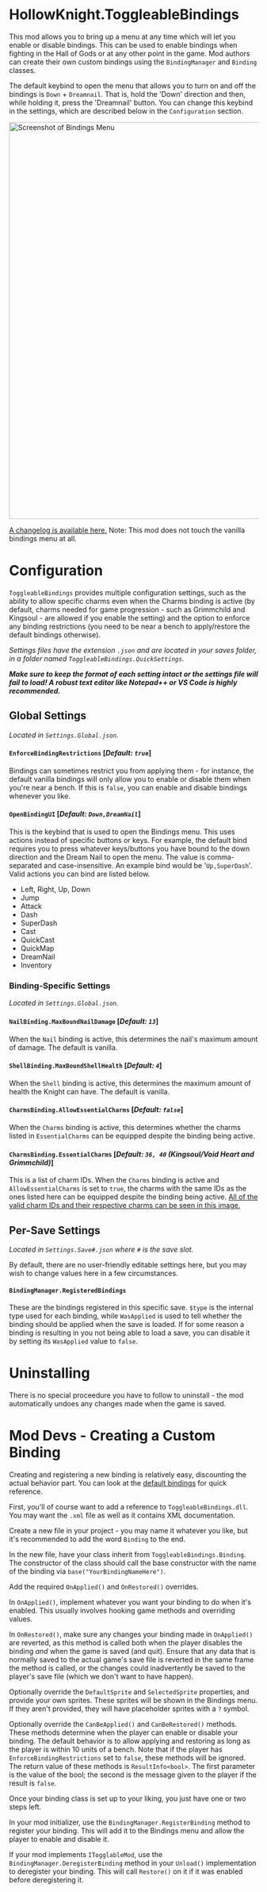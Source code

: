 # HollowKnight.ToggleableBindings
This mod allows you to bring up a menu at any time which will let you enable or disable bindings. This can be used to enable bindings when fighting in the Hall of Gods or at any other point in the game. Mod authors can create their own custom bindings using the `BindingManager` and `Binding` classes.

The default keybind to open the menu that allows you to turn on and off the bindings is `Down` + `Dreamnail`. That is, hold the 'Down' direction and then, while holding it, press the 'Dreamnail' button. You can change this keybind in the settings, which are described below in the `Configuration` section.

<img title="Screenshot of Bindings Menu" src="https://share.wildbook.me/j8VwOP3hvr3e7DKi.jpg" width="800"/>

[A changelog is available here.](./CHANGELOG.md) Note: This mod does not touch the vanilla bindings menu at all.

# Configuration
`ToggleableBindings` provides multiple configuration settings, such as the ability to allow specific charms even when the Charms binding is active (by default, charms needed for game progression - such as Grimmchild and Kingsoul - are allowed if you enable the setting) and the option to enforce any binding restrictions (you need to be near a bench to apply/restore the default bindings otherwise).

_Settings files have the extension `.json` and are located in your saves folder, in a folder named `ToggleableBindings.QuickSettings`._

***Make sure to keep the format of each setting intact or the settings file will fail to load! A robust text editor like Notepad++ or VS Code is highly recommended.***

## Global Settings
*Located in `Settings.Global.json`.*

#### **`EnforceBindingRestrictions`** [_Default: `true`_]
Bindings can sometimes restrict you from applying them - for instance, the default vanilla bindings will only allow you to enable or disable them when you're near a bench. If this is `false`, you can enable and disable bindings whenever you like.

#### **`OpenBindingUI`** [_Default: `Down,DreamNail`_]
This is the keybind that is used to open the Bindings menu. This uses actions instead of specific buttons or keys. For example, the default bind requires you to press whatever keys/buttons you have bound to the down direction and the Dream Nail to open the menu. The value is comma-separated and case-insensitive. An example bind would be '`Up,SuperDash`'. Valid actions you can bind are listed below.
* Left, Right, Up, Down
* Jump
* Attack
* Dash
* SuperDash
* Cast
* QuickCast
* QuickMap
* DreamNail
* Inventory

### Binding-Specific Settings
*Located in `Settings.Global.json`.*

#### **`NailBinding.MaxBoundNailDamage`** [_Default: `13`_]
When the `Nail` binding is active, this determines the nail's maximum amount of damage. The default is vanilla.

#### **`ShellBinding.MaxBoundShellHealth`** [_Default: `4`_]
When the `Shell` binding is active, this determines the maximum amount of health the Knight can have. The default is vanilla.

#### **`CharmsBinding.AllowEssentialCharms`** [_Default: `false`_]
When the `Charms` binding is active, this determines whether the charms listed in `EssentialCharms` can be equipped despite the binding being active.

#### **`CharmsBinding.EssentialCharms`** [_Default: `36, 40` (Kingsoul/Void Heart and Grimmchild)_]
This is a list of charm IDs. When the `Charms` binding is active and `AllowEssentialCharms` is set to `true`, the charms with the same IDs as the ones listed here can be equipped despite the binding being active. [All of the valid charm IDs and their respective charms can be seen in this image.](https://cdn.discordapp.com/attachments/462200562620825600/548520742246154260/charmID.png)

## Per-Save Settings
*Located in `Settings.Save#.json` where `#` is the save slot.*

By default, there are no user-friendly editable settings here, but you may wish to change values here in a few circumstances.

#### **`BindingManager.RegisteredBindings`**
These are the bindings registered in this specific save. `$type` is the internal type used for each binding, while `WasApplied` is used to tell whether the binding should be applied when the save is loaded. If for some reason a binding is resulting in you not being able to load a save, you can disable it by setting its `WasApplied` value to `false`.

# Uninstalling
There is no special proceedure you have to follow to uninstall - the mod automatically undoes any changes made when the game is saved.

# Mod Devs - Creating a Custom Binding
Creating and registering a new binding is relatively easy, discounting the actual behavior part. You can look at the [default bindings](./ToggleableBindings/VanillaBindings) for quick reference.

First, you'll of course want to add a reference to `ToggleableBindings.dll`. You may want the `.xml` file as well as it contains XML documentation.

Create a new file in your project - you may name it whatever you like, but it's recommended to add the word `Binding` to the end.

In the new file, have your class inherit from `ToggleableBindings.Binding`. The constructor of the class should call the base constructor with the name of the binding via `base("YourBindingNameHere")`.

Add the required `OnApplied()` and `OnRestored()` overrides.

In `OnApplied()`, implement whatever you want your binding to do when it's enabled. This usually involves hooking game methods and overriding values.

In `OnRestored()`, make sure any changes your binding made in `OnApplied()` are reverted, as this method is called both when the player disables the binding _and_ when the game is saved (and quit). Ensure that any data that is normally saved to the actual game's save file is reverted in the same frame the method is called, or the changes could inadvertently be saved to the player's save file (which we don't want to have happen).

Optionally override the `DefaultSprite` and `SelectedSprite` properties, and provide your own sprites. These sprites will be shown in the Bindings menu. If they aren't provided, they will have placeholder sprites with a `?` symbol.

Optionally override the `CanBeApplied()` and `CanBeRestored()` methods. These methods determine when the player can enable or disable your binding. The default behavior is to allow applying and restoring as long as the player is within 10 units of a bench. Note that if the player has `EnforceBindingRestrictions` set to `false`, these methods will be ignored. The return value of these methods is `ResultInfo<bool>`. The first parameter is the value of the bool; the second is the message given to the player if the result is `false`.

Once your binding class is set up to your liking, you just have one or two steps left.

In your mod initializer, use the `BindingManager.RegisterBinding` method to register your binding. This will add it to the Bindings menu and allow the player to enable and disable it.

If your mod implements `ITogglableMod`, use the `BindingManager.DeregisterBinding` method in your `Unload()` implementation to deregister your binding. This will call `Restore()` on it if it was enabled before deregistering it.